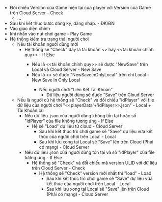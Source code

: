 - Đối chiếu Version của Game hiện tại của player với Version của Game trên Cloud Server - Check
    + ...
- Sau khi kết thúc bước đăng ký, đăng nhập. - ĐK/ĐN
- Vào giao diện chính
- khi nhấn vào nút chơi game - Play Game
- Hệ thống kiểm tra trạng thái người chơi
    + Nếu tài khoản người dùng mới
        + Hệ thống sẽ "Check" đây là tài khoản <<player trial>> hay <<tài khoản chính quy>> - If Else
            + Nếu là <<tài khoản chính quy>> sẽ được "NewSave" trên Local và Cloud Server - New Save
            + Nếu là <<player trial>> sẽ được "NewSaveInOnlyLocal" trên chỉ Local - New Save In Only Local
                + Nếu người chơi "Liên Kết Tài Khoản"
                    + Dữ liệu người dùng sẽ được "Save" trên Cloud Server
    + Nếu là người cũ hệ thống sẽ "Check" và đối chiếu "idPlayer" với file dữ liệu của người chơi "<<playerData'+'idPlayer>>.json" - Local + Tài Khoản cũ
        + Nếu dữ liệu .json của người dùng không tồn tại hoặc số "idPlayer" của file không tương ứng - If Else
            + Hệ sẽ "Load" dự liệu từ cloud - Cloud Server
                + Sau khi kết thúc trò chơi game sẽ "Save" dự liệu vừa kết thúc của người chơi trên Local - Local
                + Sau khi lưu xong tại Local sẽ "Save" lên trên Cloud (Phải có mạng) - Cloud Server
        + Nếu dữ liêu .json của người dùng tồn tại và số "idPlayer" của file tương ưng - If Else
            + Hệ thống sẽ "Check" và đối chiếu mã version ULID với dữ liệu trên Cloud Server - Check
                + Hệ thống sẽ "Check" version mới nhất thì "load" - Load
                    + Sau khi kết thúc trò chơi game sẽ "Save" dự liệu vừa kết thúc của người chơi trên Local - Local
                    + Sau khi lưu xong tại Local sẽ "Save" lên trên Cloud (Phải có mạng) - Cloud Server
    
